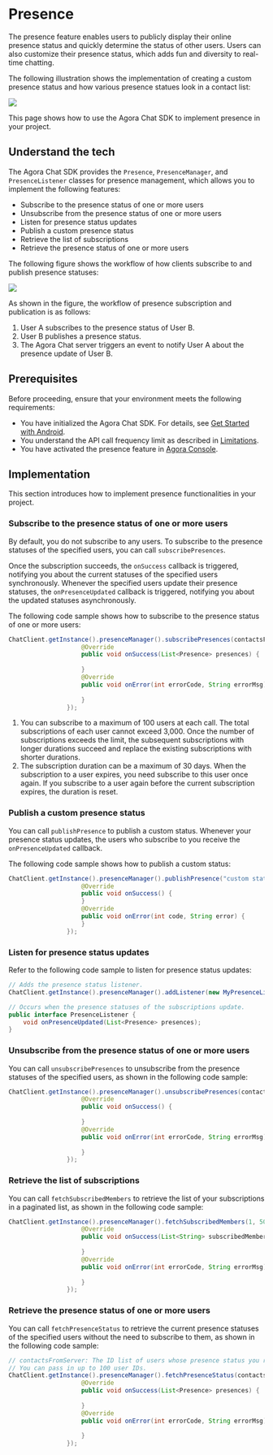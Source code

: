 # Presence

The presence feature enables users to publicly display their online presence status and quickly determine the status of other users. Users can also customize their presence status, which adds fun and diversity to real-time chatting.

The following illustration shows the implementation of creating a custom presence status and how various presence statues look in a contact list:

![](https://web-cdn.agora.io/docs-files/1655302046418)

This page shows how to use the Agora Chat SDK to implement presence in your project.

## Understand the tech

The Agora Chat SDK provides the `Presence`, `PresenceManager`, and `PresenceListener` classes for presence management, which allows you to implement the following features:

- Subscribe to the presence status of one or more users
- Unsubscribe from the presence status of one or more users
- Listen for presence status updates
- Publish a custom presence status
- Retrieve the list of subscriptions
- Retrieve the presence status of one or more users

The following figure shows the workflow of how clients subscribe to and publish presence statuses:

![](https://web-cdn.agora.io/docs-files/1655306619037)

As shown in the figure, the workflow of presence subscription and publication is as follows:

1. User A subscribes to the presence status of User B.
2. User B publishes a presence status.
3. The Agora Chat server triggers an event to notify User A about the presence update of User B.


## Prerequisites

Before proceeding, ensure that your environment meets the following requirements:

- You have initialized the Agora Chat SDK. For details, see [Get Started with Android](./agora_chat_get_started_android).
- You understand the API call frequency limit as described in [Limitations](./agora_chat_limitation).
- You have activated the presence feature in [Agora Console](http://console.agora.io/).


## Implementation

This section introduces how to implement presence functionalities in your project.

### Subscribe to the presence status of one or more users

By default, you do not subscribe to any users. To subscribe to the presence statuses of the specified users, you can call `subscribePresences`.

Once the subscription succeeds, the `onSuccess` callback is triggered, notifying you about the current statuses of the specified users synchronously. Whenever the specified users update their presence statuses, the `onPresenceUpdated` callback is triggered, notifying you about the updated statuses asynchronously.

The following code sample shows how to subscribe to the presence status of one or more users:

```java
ChatClient.getInstance().presenceManager().subscribePresences(contactsFromServer, 1 * 24 * 3600, new ValueCallBack<List<Presence>>() {
                    @Override
                    public void onSuccess(List<Presence> presences) {
                        
                    }
                    @Override
                    public void onError(int errorCode, String errorMsg) {
                       
                    }
                });             
```

<div class="alert info"><ol><li>You can subscribe to a maximum of 100 users at each call. The total subscriptions of each user cannot exceed 3,000. Once the number of subscriptions exceeds the limit, the subsequent subscriptions with longer durations succeed and replace the existing subscriptions with shorter durations.<li>The subscription duration can be a maximum of 30 days. When the subscription to a user expires, you need subscribe to this user once again. If you subscribe to a user again before the current subscription expires, the duration is reset.</ol></div>


### Publish a custom presence status

You can call `publishPresence` to publish a custom status. Whenever your presence status updates, the users who subscribe to you receive the `onPresenceUpdated` callback.

The following code sample shows how to publish a custom status:

```java
ChatClient.getInstance().presenceManager().publishPresence("custom status", new CallBack() {
                    @Override
                    public void onSuccess() {
                    }
                    @Override
                    public void onError(int code, String error) {
                    }
                });
```


### Listen for presence status updates

Refer to the following code sample to listen for presence status updates:

```java
// Adds the presence status listener.
ChatClient.getInstance().presenceManager().addListener(new MyPresenceListener());

// Occurs when the presence statuses of the subscriptions update.
public interface PresenceListener {
    void onPresenceUpdated(List<Presence> presences);
}
```

### Unsubscribe from the presence status of one or more users

You can call `unsubscribePresences` to unsubscribe from the presence statuses of the specified users, as shown in the following code sample:

```java
ChatClient.getInstance().presenceManager().unsubscribePresences(contactsFromServer, new CallBack() {
                    @Override
                    public void onSuccess() {
                       
                    }
                    @Override
                    public void onError(int errorCode, String errorMsg) {
                       
                    }
                });
```

### Retrieve the list of subscriptions

You can call `fetchSubscribedMembers` to retrieve the list of your subscriptions in a paginated list, as shown in the following code sample:

```java
ChatClient.getInstance().presenceManager().fetchSubscribedMembers(1, 50, new ValueCallBack<List<String>>() {
                    @Override
                    public void onSuccess(List<String> subscribedMembers) {
                        
                    }
                    @Override
                    public void onError(int errorCode, String errorMsg) {
                       
                    }
                });
```

### Retrieve the presence status of one or more users

You can call `fetchPresenceStatus` to retrieve the current presence statuses of the specified users without the need to subscribe to them, as shown in the following code sample:

```java
// contactsFromServer: The ID list of users whose presence status you retrieve.
// You can pass in up to 100 user IDs.
ChatClient.getInstance().presenceManager().fetchPresenceStatus(contactsFromServer, new ValueCallBack<List<Presence>>() {
                    @Override
                    public void onSuccess(List<Presence> presences) {
                        
                    }
                    @Override
                    public void onError(int errorCode, String errorMsg) {
                       
                    }
                });
```